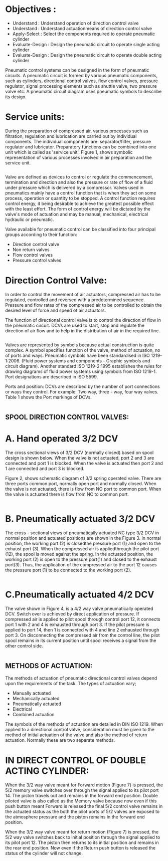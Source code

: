 # Objectives :
* Understand : Understand operation of direction control valve
* Understand : Understand actuationmeans of direction control valve
* Apply-Select : Select the components required to operate pneumatic cylinder
* Evaluate-Design : Design the pneumatic circuit to operate single acting cylinder
* Evaluate-Design : Design the pneumatic circuit to operate double acting cylinder


Pneumatic control systems can be designed in the form of pneumatic circuits. A pneumatic circuit is formed by various pneumatic components, such as cylinders, directional control valves, flow control valves, pressure regulator, signal processing elements such as shuttle valve, two pressure valve etc. A pneumatic circuit diagram uses pneumatic symbols to describe its design.

# Service units:
During the preparation of compressed air, various processes such as filtration, regulation and lubrication are carried out by individual components. The individual components are: separator/filter, pressure regulator and lubricator. Preparatory functions can be combined into one unit which is called as 'service unit'. Figure 1, shows symbolic representation of various processes involved in air preparation and the service unit.

<center><img src="images/img1.jpg" title="" /></center>

Valve are defined as devices to control or regulate the commencement, termination and direction and also the pressure or rate of flow of a fluid under pressure which is delivered by a compressor. Valves used in pneumatics mainly have a control function that is when they act on some process, operation or quantity to be stopped. A control function requires control energy, it being desirable to achieve the greatest possible effect with the least effort. The form of control energy will be dictated by the valve's mode of actuation and may be manual, mechanical, electrical hydraulic or pneumatic.

Valve available for pneumatic control can be classified into four principal groups according to their function:

* Direction control valve
* Non return valves
* Flow control valves
* Pressure control valves

# Direction Control Valve:
In order to control the movement of air actuators, compressed air has to be regulated, controlled and reversed with a predetermined sequence. Pressure and flow rates of the compressed air to be controlled to obtain the desired level of force and speed of air actuators.

The function of directional control valve is to control the direction of flow in the pneumatic circuit. DCVs are used to start, stop and regulate the direction of air flow and to help in the distribution of air in the required line.

<center><img src="images/img2.jpg" title="" /></center>

Valves are represented by symbols because actual construction is quite complex. A symbol specifies function of the valve, method of actuation, no of ports and ways. Pneumatic symbols have been standardised in ISO 1219-1:2006. (Fluid power systems and components - Graphic symbols and circuit diagram). Another standard ISO 1219-2:1995 establishes the rules for drawing diagrams of fluid power systems using symbols from ISO 1219-1. Port designations are described in ISO 5599.

Ports and position: DCVs are described by the number of port connections or ways they control. For example: Two way, three - way, four way valves. Table 1 shows the Port markings of DCVs.

<center><img src="images/img3.jpg" title="" /></center>
<center><img src="images/img4.jpg" title="" /></center>

## SPOOL DIRECTION CONTROL VALVES:
# A. Hand operated 3/2 DCV
The cross sectional views of 3/2 DCV (normally closed) based on spool design is shown below. When the valve is not actuated, port 2 and 3 are connected and port 1 is blocked. When the valve is actuated then port 2 and 1 are connected and port 3 is blocked.

Figure 2, shows schematic diagram of 3/2 spring operated valve. There are three ports common port, normally open port and normally closed. When the valve is not actuated, there is flow from NO port to common port. When the valve is actuated there is flow from NC to common port.

<center><img src="images/img5.jpg" title="" /></center>

# B. Pneumatically actuated 3/2 DCV
The cross - sectional views of pneumatically actuated NC type 3/2 DCV in normal position and actuated positions are shown in the Figure 3. In normal position, the working port (2) is closedthe pressure port (1) and open to the exhaust port (3). When the compressed air is appliedthrough the pilot port (12), the spool is moved against the spring. In the actuated position, the working port (2) is open to the pressure port(1) and closed to the exhaust port(3). Thus, the application of the compressed air to the port 12 causes the pressure port (1) to be connected to the working port (2).

<center><img src="images/img6.jpg" title="" /></center>

# C.Pneumatically actuated 4/2 DCV
The valve shown in Figure 4, is a 4/2 way valve pneumatically operated DCV. Switch over is achieved by direct application of pressure. If compressed air is applied to pilot spool through control port 12, it connects port 1 with 2 and 4 is exhausted through port 3. If the pilot pressure is applied to port 14, then 1 is connected with 4 and line 2 exhausted through port 3. On disconnecting the compressed air from the control line, the pilot spool remains in its current position until spool receives a signal from the other control side.

<center><img src="images/img7.jpg" title="" /></center>

## METHODS OF ACTUATION:
The methods of actuation of pneumatic directional control valves depend upon the requirements of the task. The types of actuation vary;

* Manually actuated
* Mechanically actuated
* Pneumatically actuated
* Electrical
* Combined actuation

The symbols of the methods of actuation are detailed in DIN ISO 1219. When applied to a directional control valve, consideration must be given to the method of initial actuation of the valve and also the method of return actuation. Normally these are two separate methods.

# IN DIRECT CONTROL OF DOUBLE ACTING CYLINDER:
When the 3/2 way valve meant for Forward motion (Figure 7) is pressed, the 5/2 memory valve switches over through the signal applied to its pilot port 14. The piston travels out and remains in the forward end position. Double piloted valve is also called as the Memory valve because now even if this push button meant Forward is released the final 5/2 control valve remains in the actuated status as the both the pilot ports of 5/2 valves are exposed to the atmosphere pressure and the piston remains in the forward end position.

When the 3/2 way valve meant for return motion (Figure 7) is pressed, the 5/2 way valve switches back to initial position through the signal applied to its pilot port 12. The piston then returns to its initial position and remains in the rear end position. Now even if the Return push button is released the status of the cylinder will not change.

<center><img src="images/img10.jpg" title="" /></center>
